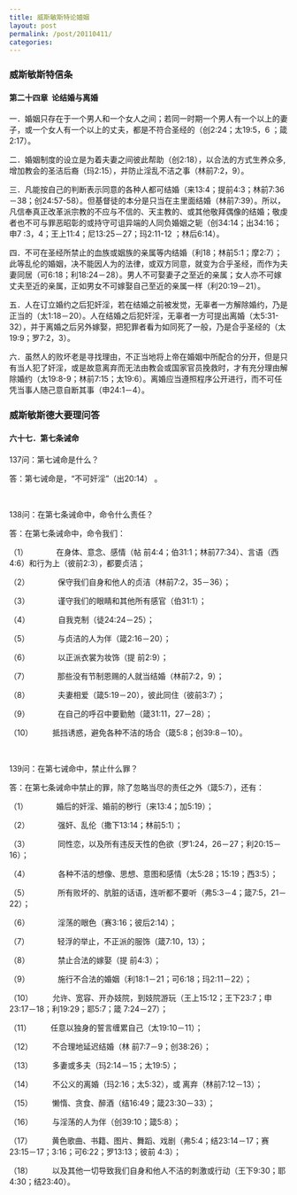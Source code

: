 ```yaml
---
title: 威斯敏斯特论婚姻
layout: post
permalink: /post/20110411/
categories: 
---
```


### 威斯敏斯特信条 

#### 第二十四章  论结婚与离婚   

一．婚姻只存在于一个男人和一个女人之间；若同一时期一个男人有一个以上的妻子，或一个女人有一个以上的丈夫，都是不符合圣经的（创2:24；太19:5，6 ；箴2:17）。 

二．婚姻制度的设立是为着夫妻之间彼此帮助（创2:18），以合法的方式生养众多,增加教会的圣洁后裔（玛2:15），并防止淫乱不洁之事（林前7:2，9）。 

三．凡能按自己的判断表示同意的各种人都可结婚（来13:4；提前4:3；林前7:36－38；创24:57-58）。但基督徒的本分是只当在主里面结婚（林前7:39）。所以，凡信奉真正改革派宗教的不应与不信的、天主教的、或其他敬拜偶像的结婚；敬虔者也不可与罪恶昭彰的或持守可诅异端的人同负婚姻之轭（创34:14；出34:16；申7 :3，4；王上11:4；尼13:25－27；玛2:11-12 ；林后6:14）。 

四．不可在圣经所禁止的血族或姻族的亲属等内结婚（利18；林前5:1；摩2:7）；此等乱伦的婚姻，决不能因人为的法律，或双方同意，就变为合乎圣经，而作为夫妻同居（可6:18；利18:24－28）。男人不可娶妻子之至近的亲属；女人亦不可嫁丈夫至近的亲属，正如男女不可嫁娶自己至近的亲属一样（利20:19－21）。 

五．人在订立婚约之后犯奸淫，若在结婚之前被发觉，无辜者一方解除婚约，乃是正当的（太1:18－20）。人在结婚之后犯奸淫，无辜者一方可提出离婚（太5:31-32），并于离婚之后另外嫁娶，把犯罪者看为如同死了一般，乃是合乎圣经的（太19:9；罗7:2，3）。 

六．虽然人的败坏老是寻找理由，不正当地将上帝在婚姻中所配合的分开，但是只有当人犯了奸淫，或是故意离弃而无法由教会或国家官员挽救时，才有充分理由解除婚约（太19:8-9；林前7:15；太19:6）。离婚应当遵照程序公开进行，而不可任凭当事人随己意自断其事（申24:1－4）。

### 威斯敏斯德大要理问答

#### 六十七．第七条诫命

137问：第七诫命是什么？

答：第七诫命是，“不可奸淫”（出20:14） 。

 

138问：在第七条诫命中，命令什么责任？

答：在第七条诫命中，命令我们：

（1）             在身体、意念、感情（帖 前4:4；伯31:1；林前77:34）、言语（西4:6）和行为上（彼前2:3），都要贞洁；

（2）             保守我们自身和他人的贞洁（林前7:2，35－36）；

（3）             谨守我们的眼睛和其他所有感官（伯31:1）；

（4）             自我克制（徒24:24－25）；

（5）             与贞洁的人为伴（箴2:16－20）；

（6）             以正派衣裳为妆饰（提 前2:9）；

（7）             那些没有节制恩赐的人就当结婚（林前7:2，9）；

（8）             夫妻相爱（箴5:19－20），彼此同住（彼前3:7）；

（9）             在自己的呼召中要勤勉（箴31:11，27－28）；

（10）         抵挡诱惑，避免各种不洁的场合（箴5:8；创39:8－10）。

 

139问：在第七诫命中，禁止什么罪？

答：在第七条诫命中禁止的罪，除了忽略当尽的责任之外（箴5:7），还有：

（1）             婚后的奸淫、婚前的秽行（来13:4；加5:19）；

（2）             强奸、乱伦（撒下13:14；林前5:1）；

（3）             同性恋，以及所有违反天性的色欲（罗1:24，26－27；利20:15－16）；

（4）             各种不洁的想像、思想、意图和感情（太5:28；15:19；西3:5）；

（5）             所有败坏的、肮脏的话语，连听都不要听（弗5:3－4；箴7:5，21－22）；

（6）             淫荡的眼色（赛3:16；彼后2:14）；

（7）             轻浮的举止，不正派的服饰（箴7:10，13）；

（8）             禁止合法的嫁娶（提 前4:3）；

（9）             施行不合法的婚姻（利18:1－21；可6:18；玛2:11－22）；

（10）         允许、宽容、开办妓院，到妓院游玩（王上15:12；王下23:7；申23:17－18；利19:29；耶5:7；箴 7:24－27）；

（11）         任意以独身的誓言缠累自己（太19:10－11）；

（12）         不合理地延迟结婚（林 前7:7－9；创38:26）；

（13）         多妻或多夫（玛2:14－15；太19:5）；

（14）         不公义的离婚（玛2:16；太5:32），或 离弃（林前7:12－13）；

（15）         懒惰、贪食、醉酒（结16:49；箴23:30－33）；

（16）         与淫荡的人为伴（创39:10；箴5:8）；

（17）         黄色歌曲、书籍、图片、舞蹈、戏剧（弗5:4；结23:14－17；赛23:15－17；3:16；可6:22；罗13:13；彼前 4:3）；

（18）         以及其他一切导致我们自身和他人不洁的刺激或行动（王下9:30；耶4:30；结23:40）。
